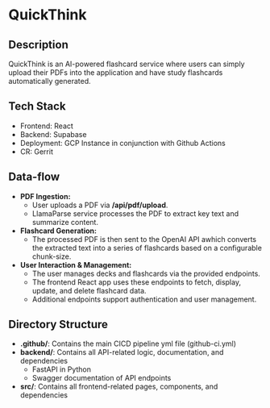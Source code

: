 # QuickThink

## Description
QuickThink is an AI-powered flashcard service where users can simply upload their PDFs into the application and have study flashcards automatically generated. 

## Tech Stack
- Frontend: React
- Backend: Supabase
- Deployment: GCP Instance in conjunction with Github Actions
- CR: Gerrit

## Data-flow
- **PDF Ingestion:**
    - User uploads a PDF via **/api/pdf/upload**.
    - LlamaParse service processes the PDF to extract key text and summarize content.
- **Flashcard Generation:**
    - The processed PDF is then sent to the OpenAI API awhich converts the extracted text into a series of flashcards based on a configurable chunk-size.
- **User Interaction & Management:**
    - The user manages decks and flashcards via the provided endpoints.
    - The frontend React app uses these endpoints to fetch, display, update, and delete flashcard data.
    - Additional endpoints support authentication and user management.

## Directory Structure
- **.github/**: Contains the main CICD pipeline yml file (github-ci.yml) 
- **backend/**: Contains all API-related logic, documentation, and dependencies
    - FastAPI in Python
    - Swagger documentation of API endpoints
- **src/**: Contains all frontend-related pages, components, and dependencies
